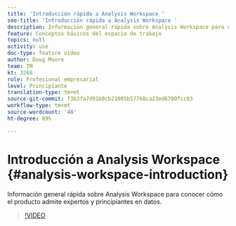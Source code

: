 ```yaml
---
title: 'Introducción rápida a Analysis Workspace '
seo-title: 'Introducción rápida a Analysis Workspace '
description: Información general rápida sobre Analysis Workspace para conocer cómo el producto admite expertos y principiantes en datos.
feature: Conceptos básicos del espacio de trabajo
topics: null
activity: use
doc-type: feature video
author: Doug Moore
team: TM
kt: 3268
role: Profesional empresarial
level: Principiante
translation-type: tm+mt
source-git-commit: f3b3fa7d91b0cb21005b57768ca23ed6700fcc03
workflow-type: tm+mt
source-wordcount: '48'
ht-degree: 89%

---
```



# Introducción a Analysis Workspace {#analysis-workspace-introduction}

Información general rápida sobre Analysis Workspace para conocer cómo el producto admite expertos y principiantes en datos.

>[!VIDEO](https://video.tv.adobe.com/v/28165/?quality=12)
